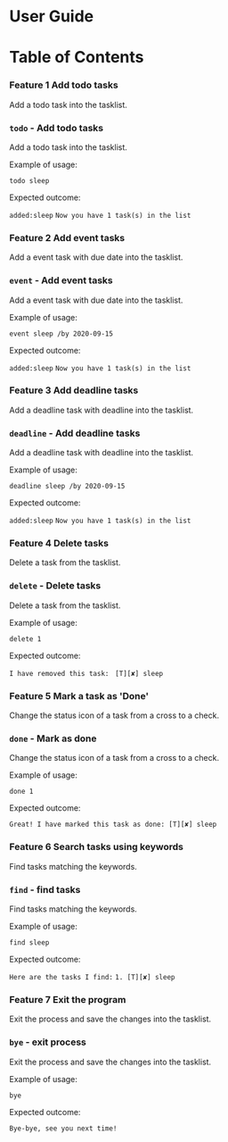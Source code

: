 # User Guide
# Table of Contents

### Feature 1 Add todo tasks
Add a todo task into the tasklist.

### `todo` - Add todo tasks

Add a todo task into the tasklist.

Example of usage: 

`todo sleep`

Expected outcome:

`added:sleep`
`Now you have 1 task(s) in the list`


### Feature 2 Add event tasks
Add a event task with due date into the tasklist.

### `event` - Add event tasks

Add a event task with due date into the tasklist.

Example of usage: 

`event sleep /by 2020-09-15`

Expected outcome:

`added:sleep`
`Now you have 1 task(s) in the list`

### Feature 3 Add deadline tasks
Add a deadline task with deadline into the tasklist.

### `deadline` - Add deadline tasks

Add a deadline task with deadline into the tasklist.

Example of usage: 

`deadline sleep /by 2020-09-15`

Expected outcome:

`added:sleep`
`Now you have 1 task(s) in the list`

### Feature 4 Delete tasks
Delete a task from the tasklist.

### `delete` - Delete tasks

Delete a task from the tasklist.

Example of usage: 

`delete 1`

Expected outcome:

`I have removed this task: `
`[T][✘] sleep`

### Feature 5 Mark a task as 'Done'
Change the status icon of a task from a cross to a check.

### `done` - Mark as done

Change the status icon of a task from a cross to a check.

Example of usage: 

`done 1`

Expected outcome:

`Great! I have marked this task as done:
[T][✘] sleep`

### Feature 6 Search tasks using keywords
Find tasks matching the keywords.

### `find` - find tasks
 
Find tasks matching the keywords.
 
 Example of usage: 
 
 `find sleep`
 
 Expected outcome:
 
`Here are the tasks I find:`
`1. [T][✘] sleep`

### Feature 7 Exit the program
Exit the process and save the changes into the tasklist.

### `bye` - exit process
 
Exit the process and save the changes into the tasklist.
 
 Example of usage: 
 
 `bye`
 
 Expected outcome:
 
`Bye-bye, see you next time!`









  

  


